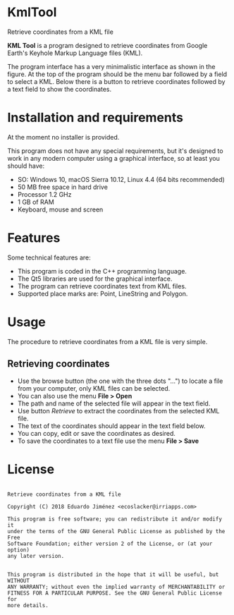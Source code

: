 # KmlTool

Retrieve coordinates from a KML file

**KML Tool** is a program designed to retrieve coordinates from Google Earth's Keyhole Markup Language files (KML).

The program interface has a very minimalistic interface as shown in the figure. At the top of the program should be the menu bar followed by a field to select a KML. Below there is a button to retrieve coordinates followed by a text field to show the coordinates.

# Installation and requirements

At the moment no installer is provided.

This program does not have any special requirements, but it's designed to work in any modern computer using a graphical interface, so at least you should have:

* SO: Windows 10, macOS Sierra 10.12, Linux 4.4 (64 bits recommended)
* 50 MB free space in hard drive
* Processor 1.2 GHz
* 1 GB of RAM
* Keyboard, mouse and screen

# Features

Some technical features are:

* This program is coded in the C++ programming language.
* The Qt5 libraries are used for the graphical interface.
* The program can retrieve coordinates text from KML files.
* Supported place marks are: Point, LineString and Polygon.

# Usage

The procedure to retrieve coordinates from a KML file is very simple.

## Retrieving coordinates

* Use the browse button (the one with the three dots "...") to locate a file from your computer, only KML files can be selected.
* You can also use the menu **File > Open**
* The path and name of the selected file will appear in the text field.
* Use button *Retrieve* to extract the coordinates from the selected KML file.
* The text of the coordinates should appear in the text field below.
* You can copy, edit or save the coordinates as desired.
* To save the coordinates to a text file use the menu **File > Save**

# License

``` KML Tool

Retrieve coordinates from a KML file

Copyright (C) 2018 Eduardo Jiménez <ecoslacker@irriapps.com>

This program is free software; you can redistribute it and/or modify it
under the terms of the GNU General Public License as published by the Free
Software Foundation; either version 2 of the License, or (at your option)
any later version.


This program is distributed in the hope that it will be useful, but WITHOUT
ANY WARRANTY; without even the implied warranty of MERCHANTABILITY or
FITNESS FOR A PARTICULAR PURPOSE. See the GNU General Public License for
more details.
```
